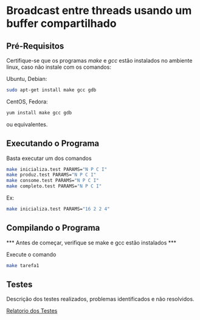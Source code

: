 
# Broadcast entre threads usando um buffer compartilhado

## Pré-Requisitos
Certifique-se que os programas *make* e *gcc* estão instalados no ambiente linux, caso não instale com os comandos:

Ubuntu, Debian:
````bash
sudo apt-get install make gcc gdb
````

CentOS, Fedora:
````bash
yum install make gcc gdb
````

ou equivalentes.

## Executando o Programa

Basta executar um dos comandos
```bash
make inicializa.test PARAMS="N P C I"
make produz.test PARAMS="N P C I"
make consome.test PARAMS="N P C I"
make completo.test PARAMS="N P C I"
```
Ex:
```bash
make inicializa.test PARAMS="16 2 2 4"
```

## Compilando o Programa

*** Antes de começar, verifique se make e gcc estão instalados ***

Execute o comando
```bash
make tarefa1
```

## Testes

Descrição dos testes realizados, problemas identificados e não resolvidos. 

[Relatorio dos Testes](./docs/relatorio.md)

